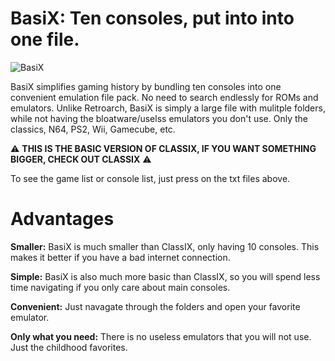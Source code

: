 # BasiX: Ten consoles, put into into one file.
![BasiX](https://github.com/goooofie/BasiX/assets/120129825/b17551e1-9d7d-4f67-b511-d0facb28bd1b)

BasiX simplifies gaming history by bundling ten consoles into one convenient emulation file pack. No need to search endlessly for ROMs and emulators. Unlike Retroarch, BasiX is simply a large file with mulitple folders, while not having the bloatware/uselss emulators you don't use. Only the classics, N64, PS2, Wii, Gamecube, etc.

⚠️ **THIS IS THE BASIC VERSION OF CLASSIX, IF YOU WANT SOMETHING BIGGER, CHECK OUT CLASSIX** ⚠️

To see the game list or console list, just press on the txt files above.

# Advantages

**Smaller:** BasiX is much smaller than ClassIX, only having 10 consoles. This makes it better if you have a bad internet connection.

**Simple:** BasiX is also much more basic than ClassIX, so you will spend less time navigating if you only care about main consoles.

**Convenient:** Just navagate through the folders and open your favorite emulator.

**Only what you need:** There is no useless emulators that you will not use. Just the childhood favorites.
